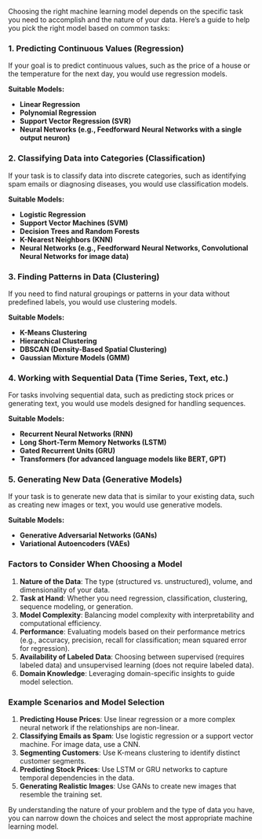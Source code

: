 Choosing the right machine learning model depends on the specific task you need to accomplish and the nature of your data. Here’s a guide to help you pick the right model based on common tasks:

### 1. Predicting Continuous Values (Regression)
If your goal is to predict continuous values, such as the price of a house or the temperature for the next day, you would use regression models.

**Suitable Models:**
- **Linear Regression**
- **Polynomial Regression**
- **Support Vector Regression (SVR)**
- **Neural Networks (e.g., Feedforward Neural Networks with a single output neuron)**

### 2. Classifying Data into Categories (Classification)
If your task is to classify data into discrete categories, such as identifying spam emails or diagnosing diseases, you would use classification models.

**Suitable Models:**
- **Logistic Regression**
- **Support Vector Machines (SVM)**
- **Decision Trees and Random Forests**
- **K-Nearest Neighbors (KNN)**
- **Neural Networks (e.g., Feedforward Neural Networks, Convolutional Neural Networks for image data)**

### 3. Finding Patterns in Data (Clustering)
If you need to find natural groupings or patterns in your data without predefined labels, you would use clustering models.

**Suitable Models:**
- **K-Means Clustering**
- **Hierarchical Clustering**
- **DBSCAN (Density-Based Spatial Clustering)**
- **Gaussian Mixture Models (GMM)**

### 4. Working with Sequential Data (Time Series, Text, etc.)
For tasks involving sequential data, such as predicting stock prices or generating text, you would use models designed for handling sequences.

**Suitable Models:**
- **Recurrent Neural Networks (RNN)**
- **Long Short-Term Memory Networks (LSTM)**
- **Gated Recurrent Units (GRU)**
- **Transformers (for advanced language models like BERT, GPT)**

### 5. Generating New Data (Generative Models)
If your task is to generate new data that is similar to your existing data, such as creating new images or text, you would use generative models.

**Suitable Models:**
- **Generative Adversarial Networks (GANs)**
- **Variational Autoencoders (VAEs)**

### Factors to Consider When Choosing a Model
1. **Nature of the Data**: The type (structured vs. unstructured), volume, and dimensionality of your data.
2. **Task at Hand**: Whether you need regression, classification, clustering, sequence modeling, or generation.
3. **Model Complexity**: Balancing model complexity with interpretability and computational efficiency.
4. **Performance**: Evaluating models based on their performance metrics (e.g., accuracy, precision, recall for classification; mean squared error for regression).
5. **Availability of Labeled Data**: Choosing between supervised (requires labeled data) and unsupervised learning (does not require labeled data).
6. **Domain Knowledge**: Leveraging domain-specific insights to guide model selection.

### Example Scenarios and Model Selection
1. **Predicting House Prices**: Use linear regression or a more complex neural network if the relationships are non-linear.
2. **Classifying Emails as Spam**: Use logistic regression or a support vector machine. For image data, use a CNN.
3. **Segmenting Customers**: Use K-means clustering to identify distinct customer segments.
4. **Predicting Stock Prices**: Use LSTM or GRU networks to capture temporal dependencies in the data.
5. **Generating Realistic Images**: Use GANs to create new images that resemble the training set.

By understanding the nature of your problem and the type of data you have, you can narrow down the choices and select the most appropriate machine learning model.

